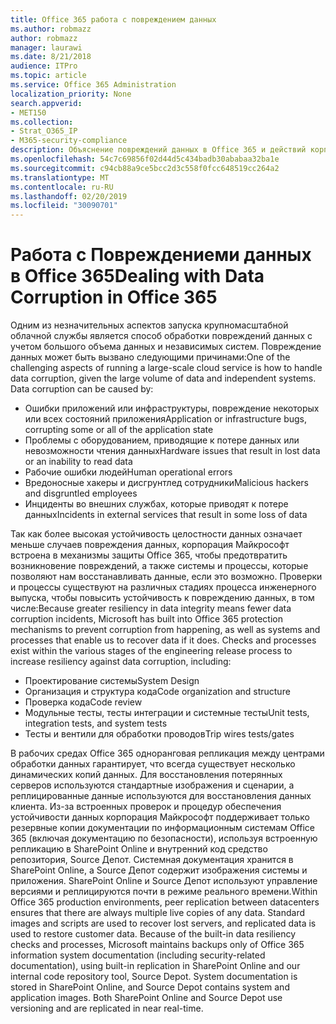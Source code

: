 ```yaml
---
title: Office 365 работа с повреждением данных
ms.author: robmazz
author: robmazz
manager: laurawi
ms.date: 8/21/2018
audience: ITPro
ms.topic: article
ms.service: Office 365 Administration
localization_priority: None
search.appverid:
- MET150
ms.collection:
- Strat_O365_IP
- M365-security-compliance
description: Объяснение повреждений данных в Office 365 и действий корпорации Майкрософт по предотвращению и восстановлению.
ms.openlocfilehash: 54c7c69856f02d44d5c434badb30ababaa32ba1e
ms.sourcegitcommit: c94cb88a9ce5bcc2d3c558f0fcc648519cc264a2
ms.translationtype: MT
ms.contentlocale: ru-RU
ms.lasthandoff: 02/20/2019
ms.locfileid: "30090701"
---
```

# <a name="dealing-with-data-corruption-in-office-365"></a><span data-ttu-id="2c3b3-103">Работа с Повреждениеми данных в Office 365</span><span class="sxs-lookup"><span data-stu-id="2c3b3-103">Dealing with Data Corruption in Office 365</span></span>

<span data-ttu-id="2c3b3-p101">Одним из незначительных аспектов запуска крупномасштабной облачной службы является способ обработки повреждений данных с учетом большого объема данных и независимых систем. Повреждение данных может быть вызвано следующими причинами:</span><span class="sxs-lookup"><span data-stu-id="2c3b3-p101">One of the challenging aspects of running a large-scale cloud service is how to handle data corruption, given the large volume of data and independent systems. Data corruption can be caused by:</span></span>
- <span data-ttu-id="2c3b3-106">Ошибки приложений или инфраструктуры, повреждение некоторых или всех состояний приложения</span><span class="sxs-lookup"><span data-stu-id="2c3b3-106">Application or infrastructure bugs, corrupting some or all of the application state</span></span> 
- <span data-ttu-id="2c3b3-107">Проблемы с оборудованием, приводящие к потере данных или невозможности чтения данных</span><span class="sxs-lookup"><span data-stu-id="2c3b3-107">Hardware issues that result in lost data or an inability to read data</span></span> 
- <span data-ttu-id="2c3b3-108">Рабочие ошибки людей</span><span class="sxs-lookup"><span data-stu-id="2c3b3-108">Human operational errors</span></span> 
- <span data-ttu-id="2c3b3-109">Вредоносные хакеры и дисгрунтлед сотрудники</span><span class="sxs-lookup"><span data-stu-id="2c3b3-109">Malicious hackers and disgruntled employees</span></span> 
- <span data-ttu-id="2c3b3-110">Инциденты во внешних службах, которые приводят к потере данных</span><span class="sxs-lookup"><span data-stu-id="2c3b3-110">Incidents in external services that result in some loss of data</span></span> 

<span data-ttu-id="2c3b3-p102">Так как более высокая устойчивость целостности данных означает меньше случаев повреждения данных, корпорация Майкрософт встроена в механизмы защиты Office 365, чтобы предотвратить возникновение повреждений, а также системы и процессы, которые позволяют нам восстанавливать данные, если это возможно. Проверки и процессы существуют на различных стадиях процесса инженерного выпуска, чтобы повысить устойчивость к повреждению данных, в том числе:</span><span class="sxs-lookup"><span data-stu-id="2c3b3-p102">Because greater resiliency in data integrity means fewer data corruption incidents, Microsoft has built into Office 365 protection mechanisms to prevent corruption from happening, as well as systems and processes that enable us to recover data if it does. Checks and processes exist within the various stages of the engineering release process to increase resiliency against data corruption, including:</span></span>
- <span data-ttu-id="2c3b3-113">Проектирование системы</span><span class="sxs-lookup"><span data-stu-id="2c3b3-113">System Design</span></span>
- <span data-ttu-id="2c3b3-114">Организация и структура кода</span><span class="sxs-lookup"><span data-stu-id="2c3b3-114">Code organization and structure</span></span> 
- <span data-ttu-id="2c3b3-115">Проверка кода</span><span class="sxs-lookup"><span data-stu-id="2c3b3-115">Code review</span></span> 
- <span data-ttu-id="2c3b3-116">Модульные тесты, тесты интеграции и системные тесты</span><span class="sxs-lookup"><span data-stu-id="2c3b3-116">Unit tests, integration tests, and system tests</span></span>
- <span data-ttu-id="2c3b3-117">Тесты и вентили для обработки проводов</span><span class="sxs-lookup"><span data-stu-id="2c3b3-117">Trip wires tests/gates</span></span> 

<span data-ttu-id="2c3b3-p103">В рабочих средах Office 365 одноранговая репликация между центрами обработки данных гарантирует, что всегда существует несколько динамических копий данных. Для восстановления потерянных серверов используются стандартные изображения и сценарии, а реплицированные данные используются для восстановления данных клиента. Из-за встроенных проверок и процедур обеспечения устойчивости данных корпорация Майкрософт поддерживает только резервные копии документации по информационным системам Office 365 (включая документацию по безопасности), используя встроенную репликацию в SharePoint Online и внутренний код средство репозитория, Source Депот. Системная документация хранится в SharePoint Online, а Source Депот содержит изображения системы и приложения. SharePoint Online и Source Депот используют управление версиями и реплицируются почти в режиме реального времени.</span><span class="sxs-lookup"><span data-stu-id="2c3b3-p103">Within Office 365 production environments, peer replication between datacenters ensures that there are always multiple live copies of any data. Standard images and scripts are used to recover lost servers, and replicated data is used to restore customer data. Because of the built-in data resiliency checks and processes, Microsoft maintains backups only of Office 365 information system documentation (including security-related documentation), using built-in replication in SharePoint Online and our internal code repository tool, Source Depot. System documentation is stored in SharePoint Online, and Source Depot contains system and application images. Both SharePoint Online and Source Depot use versioning and are replicated in near real-time.</span></span> 